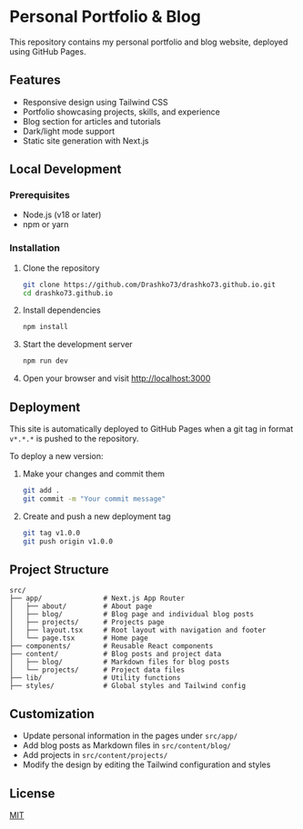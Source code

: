 # Personal Portfolio & Blog

This repository contains my personal portfolio and blog website, deployed using GitHub Pages.

## Features

- Responsive design using Tailwind CSS
- Portfolio showcasing projects, skills, and experience
- Blog section for articles and tutorials
- Dark/light mode support
- Static site generation with Next.js

## Local Development

### Prerequisites

- Node.js (v18 or later)
- npm or yarn

### Installation

1. Clone the repository
   ```bash
   git clone https://github.com/Drashko73/drashko73.github.io.git
   cd drashko73.github.io
   ```

2. Install dependencies
   ```bash
   npm install
   ```

3. Start the development server
   ```bash
   npm run dev
   ```

4. Open your browser and visit [http://localhost:3000](http://localhost:3000)

## Deployment

This site is automatically deployed to GitHub Pages when a git tag in format `v*.*.*` is pushed to the repository.

To deploy a new version:

1. Make your changes and commit them
   ```bash
   git add .
   git commit -m "Your commit message"
   ```

2. Create and push a new deployment tag
   ```bash
   git tag v1.0.0
   git push origin v1.0.0
   ```

## Project Structure

```
src/
├── app/               # Next.js App Router
│   ├── about/         # About page
│   ├── blog/          # Blog page and individual blog posts
│   ├── projects/      # Projects page
│   ├── layout.tsx     # Root layout with navigation and footer
│   └── page.tsx       # Home page
├── components/        # Reusable React components
├── content/           # Blog posts and project data
│   ├── blog/          # Markdown files for blog posts
│   └── projects/      # Project data files
├── lib/               # Utility functions
├── styles/            # Global styles and Tailwind config
```

## Customization

- Update personal information in the pages under `src/app/`
- Add blog posts as Markdown files in `src/content/blog/`
- Add projects in `src/content/projects/`
- Modify the design by editing the Tailwind configuration and styles

## License

[MIT](LICENSE)